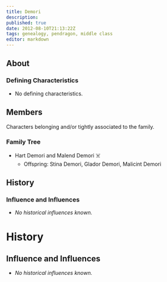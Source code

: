 ```yaml
---
title: Demori
description:
published: true
date: 2012-08-10T21:13:22Z
tags: genealogy, pendragon, middle class
editor: markdown
---
```


## About

### Defining Characteristics

- No defining characteristics.

## Members

Characters belonging and/or tightly associated to the family.

### Family Tree

- Hart Demori and Malend Demori ☠️
    - Offspring: Stina Demori, Glador Demori, Malicint Demori

## History

### Influence and Influences

- *No historical influences known.*

History
=======

Influence and Influences
------------------------

-   *No historical influences known.*
